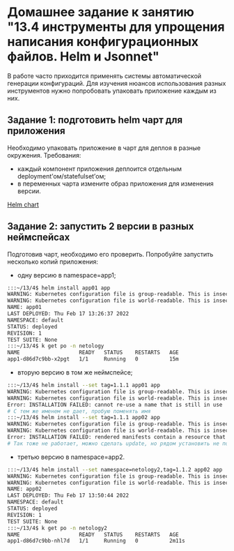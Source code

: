 # Домашнее задание к занятию "13.4 инструменты для упрощения написания конфигурационных файлов. Helm и Jsonnet"
В работе часто приходится применять системы автоматической генерации конфигураций. Для изучения нюансов использования разных инструментов нужно попробовать упаковать приложение каждым из них.

## Задание 1: подготовить helm чарт для приложения
Необходимо упаковать приложение в чарт для деплоя в разные окружения. Требования:
* каждый компонент приложения деплоится отдельным deployment’ом/statefulset’ом;
* в переменных чарта измените образ приложения для изменения версии.

[Helm chart](https://github.com/nchepurnenko/devops-netology/tree/main/homework/13.4/app)

## Задание 2: запустить 2 версии в разных неймспейсах
Подготовив чарт, необходимо его проверить. Попробуйте запустить несколько копий приложения:
* одну версию в namespace=app1;
```bash
:::~/13/4$ helm install app01 app
WARNING: Kubernetes configuration file is group-readable. This is insecure. Location: /home/user/.kube/config
WARNING: Kubernetes configuration file is world-readable. This is insecure. Location: /home/user/.kube/config
NAME: app01
LAST DEPLOYED: Thu Feb 17 13:26:37 2022
NAMESPACE: default
STATUS: deployed
REVISION: 1
TEST SUITE: None
:::~/13/4$ k get po -n netology
NAME                   READY   STATUS    RESTARTS   AGE
app1-d86d7c9bb-x2pgt   1/1     Running   0          15m
```
* вторую версию в том же неймспейсе;
```bash
:::~/13/4$ helm install --set tag=1.1.1 app01 app
WARNING: Kubernetes configuration file is group-readable. This is insecure. Location: /home/user/.kube/config
WARNING: Kubernetes configuration file is world-readable. This is insecure. Location: /home/user/.kube/config
Error: INSTALLATION FAILED: cannot re-use a name that is still in use
# С тем же именем не дает, пробую поменять имя
:::~/13/4$ helm install --set tag=1.1.1 app02 app
WARNING: Kubernetes configuration file is group-readable. This is insecure. Location: /home/user/.kube/config
WARNING: Kubernetes configuration file is world-readable. This is insecure. Location: /home/user/.kube/config
Error: INSTALLATION FAILED: rendered manifests contain a resource that already exists. Unable to continue with install: Namespace "netology" in namespace "" exists and cannot be imported into the current release: invalid ownership metadata; annotation validation error: key "meta.helm.sh/release-name" must equal "app02": current value is "app01"
# Так тоже не работает, можно сделать update, но рядом установить не получится
```
* третью версию в namespace=app2.
```bash
:::~/13/4$ helm install --set namespace=netology2,tag=1.1.2 app02 app
WARNING: Kubernetes configuration file is group-readable. This is insecure. Location: /home/user/.kube/config
WARNING: Kubernetes configuration file is world-readable. This is insecure. Location: /home/user/.kube/config
NAME: app02
LAST DEPLOYED: Thu Feb 17 13:50:44 2022
NAMESPACE: default
STATUS: deployed
REVISION: 1
TEST SUITE: None
:::~/13/4$ k get po -n netology2
NAME                   READY   STATUS    RESTARTS   AGE
app1-d86d7c9bb-nhl7d   1/1     Running   0          2m11s
```
